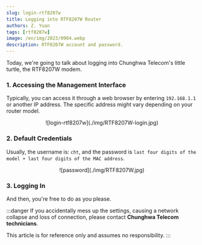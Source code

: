 ```yaml
---
slug: login-rtf8207w
title: Logging into RTF8207W Router
authors: Z. Yuan
tags: [rtf8207w]
image: /en/img/2023/0904.webp
description: RTF8207W account and password.
---
```


Today, we're going to talk about logging into Chunghwa Telecom's little turtle, the RTF8207W modem.

<!-- truncate -->

### 1. Accessing the Management Interface

Typically, you can access it through a web browser by entering `192.168.1.1` or another IP address. The specific address might vary depending on your router model.

<div align="center">
<figure style={{"width": "60%"}}>
![login-rtf8207w](./img/RTF8207W-login.jpg)
</figure>
</div>

### 2. Default Credentials

Usually, the username is: `cht`, and the password is `last four digits of the model + last four digits of the MAC address`.

<div align="center">
<figure style={{"width": "60%"}}>
![password](./img/RTF8207W.jpg)
</figure>
</div>

### 3. Logging In

And then, you're free to do as you please.

:::danger
If you accidentally mess up the settings, causing a network collapse and loss of connection, please contact **Chunghwa Telecom technicians**.

This article is for reference only and assumes no responsibility.
:::
